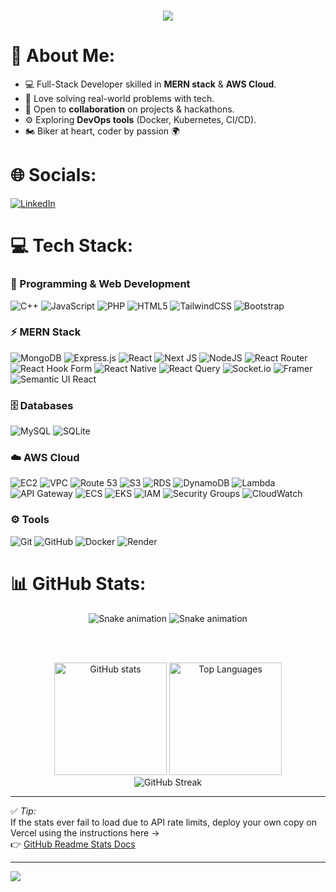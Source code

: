 <h1 align="center">
  <img src="https://readme-typing-svg.herokuapp.com?font=Fira+Code&size=30&pause=1000&color=00E6FE&center=true&width=1000&lines=Hi,%20I'm%20Khushal%20Bhavsar!;Full%20Stack%20Developer%20%7C%20AWS%20Cloud%20Enthusiast;Problem%20Solver;Tech%20Explorer%20🚀" />
</h1>

# 💫 About Me:
* 💻 Full-Stack Developer skilled in **MERN stack** & **AWS Cloud**.
* 🚀 Love solving real-world problems with tech.
* 🤝 Open to **collaboration** on projects & hackathons.
* ⚙️ Exploring **DevOps tools** (Docker, Kubernetes, CI/CD).
* 🏍️ Biker at heart, coder by passion 🌍
  

# 🌐 Socials:
[![LinkedIn](https://img.shields.io/badge/LinkedIn-%230077B5.svg?logo=linkedin&logoColor=white)](https://www.linkedin.com/in/khushal-bhavsar-/) 

# 💻 Tech Stack:

### 🚀 Programming & Web Development
![C++](https://img.shields.io/badge/c++-%2300599C.svg?style=for-the-badge&logo=c%2B%2B&logoColor=white) 
![JavaScript](https://img.shields.io/badge/javascript-%23323330.svg?style=for-the-badge&logo=javascript&logoColor=%23F7DF1E) 
![PHP](https://img.shields.io/badge/php-%23777BB4.svg?style=for-the-badge&logo=php&logoColor=white) 
![HTML5](https://img.shields.io/badge/html5-%23E34F26.svg?style=for-the-badge&logo=html5&logoColor=white) 
![TailwindCSS](https://img.shields.io/badge/tailwindcss-%2338B2AC.svg?style=for-the-badge&logo=tailwind-css&logoColor=white) 
![Bootstrap](https://img.shields.io/badge/bootstrap-%238511FA.svg?style=for-the-badge&logo=bootstrap&logoColor=white) 

### ⚡ MERN Stack
![MongoDB](https://img.shields.io/badge/MongoDB-%234ea94b.svg?style=for-the-badge&logo=mongodb&logoColor=white) 
![Express.js](https://img.shields.io/badge/express.js-%23404d59.svg?style=for-the-badge&logo=express&logoColor=%2361DAFB) 
![React](https://img.shields.io/badge/react-%2320232a.svg?style=for-the-badge&logo=react&logoColor=%2361DAFB) 
![Next JS](https://img.shields.io/badge/Next-black?style=for-the-badge&logo=next.js&logoColor=white) 
![NodeJS](https://img.shields.io/badge/node.js-6DA55F?style=for-the-badge&logo=node.js&logoColor=white) 
![React Router](https://img.shields.io/badge/React_Router-CA4245?style=for-the-badge&logo=react-router&logoColor=white) 
![React Hook Form](https://img.shields.io/badge/React%20Hook%20Form-%23EC5990.svg?style=for-the-badge&logo=reacthookform&logoColor=white) 
![React Native](https://img.shields.io/badge/react_native-%2320232a.svg?style=for-the-badge&logo=react&logoColor=%2361DAFB) 
![React Query](https://img.shields.io/badge/-React%20Query-FF4154?style=for-the-badge&logo=react%20query&logoColor=white) 
![Socket.io](https://img.shields.io/badge/Socket.io-black?style=for-the-badge&logo=socket.io&badgeColor=010101) 
![Framer](https://img.shields.io/badge/Framer-black?style=for-the-badge&logo=framer&logoColor=blue) 
![Semantic UI React](https://img.shields.io/badge/Semantic%20UI%20React-%2335BDB2.svg?style=for-the-badge&logo=SemanticUIReact&logoColor=white) 

### 🗄️ Databases
![MySQL](https://img.shields.io/badge/mysql-4479A1.svg?style=for-the-badge&logo=mysql&logoColor=white) 
![SQLite](https://img.shields.io/badge/sqlite-%2307405e.svg?style=for-the-badge&logo=sqlite&logoColor=white) 

### ☁️ AWS Cloud
![EC2](https://img.shields.io/badge/AWS-EC2-FF9900?style=for-the-badge&logo=amazon-aws&logoColor=white)
![VPC](https://img.shields.io/badge/AWS-VPC-FF9900?style=for-the-badge&logo=amazon-aws&logoColor=white)
![Route 53](https://img.shields.io/badge/AWS-Route%2053-FF9900?style=for-the-badge&logo=amazon-aws&logoColor=white)
![S3](https://img.shields.io/badge/AWS-S3-569A31?style=for-the-badge&logo=amazon-s3&logoColor=white)
![RDS](https://img.shields.io/badge/AWS-RDS-527FFF?style=for-the-badge&logo=amazon-rds&logoColor=white)
![DynamoDB](https://img.shields.io/badge/AWS-DynamoDB-4053D6?style=for-the-badge&logo=amazon-dynamodb&logoColor=white)
![Lambda](https://img.shields.io/badge/AWS-Lambda-FF9900?style=for-the-badge&logo=aws-lambda&logoColor=white)
![API Gateway](https://img.shields.io/badge/AWS-API%20Gateway-FF4F00?style=for-the-badge&logo=amazon-api-gateway&logoColor=white)
![ECS](https://img.shields.io/badge/AWS-ECS-FF9900?style=for-the-badge&logo=amazon-ecs&logoColor=white)
![EKS](https://img.shields.io/badge/AWS-EKS-FF9900?style=for-the-badge&logo=amazon-eks&logoColor=white)
![IAM](https://img.shields.io/badge/AWS-IAM-FF9900?style=for-the-badge&logo=amazon-aws&logoColor=white)
![Security Groups](https://img.shields.io/badge/AWS-Security%20Groups-FF9900?style=for-the-badge&logo=amazon-aws&logoColor=white)
![CloudWatch](https://img.shields.io/badge/AWS-CloudWatch-FF4F00?style=for-the-badge&logo=amazon-cloudwatch&logoColor=white)

### ⚙️ Tools
![Git](https://img.shields.io/badge/git-%23F05033.svg?style=for-the-badge&logo=git&logoColor=white) 
![GitHub](https://img.shields.io/badge/github-%23121011.svg?style=for-the-badge&logo=github&logoColor=white) 
![Docker](https://img.shields.io/badge/docker-%230db7ed.svg?style=for-the-badge&logo=docker&logoColor=white) 
![Render](https://img.shields.io/badge/Render-%46E3B7.svg?style=for-the-badge&logo=render&logoColor=white) 


# 📊 GitHub Stats:

<div align="center">
  
  <!-- 🐍 Snake Contribution Animation -->
  <img src="https://raw.githubusercontent.com/khushalbhavsar/khushalbhavsar/output/snake.svg" alt="Snake animation" />
  <img src="https://raw.githubusercontent.com/khushalbhavsar/khushalbhavsar/output/snake.svg" alt="Snake animation" />

  <br/><br/>

  <!-- 🔥 Main GitHub Stats -->
  <img height="180em" src="https://github-readme-stats.vercel.app/api?username=khushalbhavsar&show_icons=true&theme=radical&hide_border=false&include_all_commits=true&count_private=true" alt="GitHub stats" />
  <img height="180em" src="https://github-readme-stats.vercel.app/api/top-langs/?username=khushalbhavsar&layout=compact&langs_count=8&theme=radical&hide_border=false" alt="Top Languages" />

  <!-- ⚡ Streak Stats -->
  <br/>
  <img src="https://streak-stats.demolab.com?user=khushalbhavsar&theme=radical&hide_border=false" alt="GitHub Streak" />
  
</div>

---

✅ *Tip:*  
If the stats ever fail to load due to API rate limits, deploy your own copy on Vercel using the instructions here →  
👉 [GitHub Readme Stats Docs](https://github.com/anuraghazra/github-readme-stats#deploy-on-your-own-vercel-instance)


---
[![](https://visitcount.itsvg.in/api?id=khushalbhavsar&icon=0&color=0)](https://visitcount.itsvg.in)

<!-- Proudly created with GPRM ( https://gprm.itsvg.in ) -->
